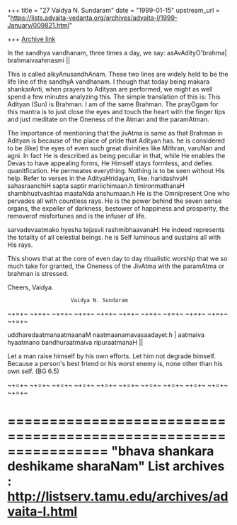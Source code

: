 +++
title = "27 Vaidya N. Sundaram"
date = "1999-01-15"
upstream_url = "https://lists.advaita-vedanta.org/archives/advaita-l/1999-January/009821.html"

+++
[Archive link](https://lists.advaita-vedanta.org/archives/advaita-l/1999-January/009821.html)

In the sandhya vandhanam, three times a day, we say:
 asAvAdityO'brahma|
 brahmaivaahmasmi ||

 This is called aikyAnusandhAnam. These two lines are widely held to be
the life line of the sandhyA vandhanam. I though that today being makara
shankarAnti, when prayers to Adityan are performed, we might as well spend
a few minutes analyzing this.
 The simple translation of this is: This Adityan (Sun) is Brahman. I am
of the same Brahman.
 The prayOgam for this mantra is to just close the eyes and touch the
heart with the finger tips and just meditate on the Oneness of the Atman
and the paramAtman.

 The importance of mentioning that the jivAtma is same as that Brahman in
Adityan is because of the place of pride that Adityan has. he is
considered to be (like) the eyes of even such great divinities like
Mithran, varuNan and agni. In fact He is described as being peculiar in
that, while He enables the Devas to have appealing forms, He Himself stays
formless, and defies quanitfication. He permeates everything. Nothing is
to be seen without His help.  Refer to verses in the AdityaHridayam, like:
 haridashvaH sahasraanchiH sapta saptir mariichimaan.h
 timironmathanaH shambhustvashtaa maataNda anshumaan.h
 He is the Omnipresent One who pervades all with countless rays. He is the
power behind the seven sense organs, the expeller of darkness, bestower of
happiness and prosperity, the removerof misfortunes and is the infuser of
life.

 sarvadevaatmako hyesha tejasvii rashmibhaavanaH:
 He indeed represents the totality of all celestial beings. he is Self
luminous and sustains all with His rays.

 This shows that at the core of even day to day ritualistic worship that
we so much take for granted, the Oneness of the JivAtma with the paramAtma
or brahman is stressed.

Cheers,
Vaidya.


                        Vaidya N. Sundaram

~+=+~ ~+=+~ ~+=+~ ~+=+~ ~+=+~ ~+=+~ ~+=+~ ~+=+~ ~+=+~ ~+=+~ ~+=+~

uddharedaatmanaatmaanaM naatmaanamavasaadayet.h |
aatmaiva hyaatmano bandhuraatmaiva ripuraatmanaH ||

Let a man raise himself by his own efforts. Let him not degrade himself.
Because a person's best friend or his worst enemy is, none other than his
own self. (BG 6.5)

~+=+~ ~+=+~ ~+=+~ ~+=+~ ~+=+~ ~+=+~ ~+=+~ ~+=+~ ~+=+~ ~+=+~ ~+=+~

================================================================
"bhava shankara deshikame sharaNam"
List archives : http://listserv.tamu.edu/archives/advaita-l.html
================================================================


